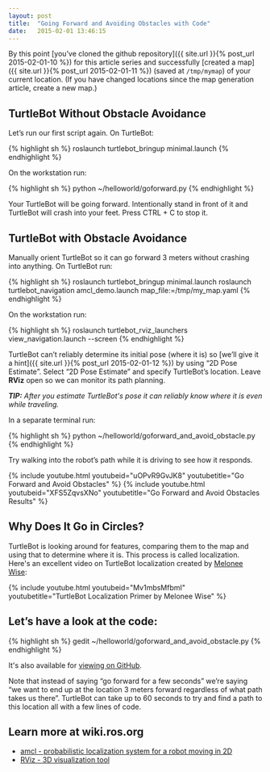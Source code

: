 ```yaml
---
layout: post
title:  "Going Forward and Avoiding Obstacles with Code"
date:   2015-02-01 13:46:15
---
```


By this point [you’ve cloned the github repository]({{ site.url }}{% post_url 2015-02-01-10 %}) for this article series and successfully [created a map]({{ site.url }}{% post_url 2015-02-01-11 %}) (saved at `/tmp/mymap`) of your current location. (If you have changed locations since the map generation article, create a new map.)

## TurtleBot Without Obstacle Avoidance

Let’s run our first script again. On TurtleBot:

{% highlight sh %}
roslaunch turtlebot_bringup minimal.launch
{% endhighlight %}

On the workstation run:

{% highlight sh %}
python ~/helloworld/goforward.py
{% endhighlight %}

Your TurtleBot will be going forward. Intentionally stand in front of it and TurtleBot will crash into your feet. Press CTRL + C to stop it.

## TurtleBot with Obstacle Avoidance

Manually orient TurtleBot so it can go forward 3 meters without crashing into anything. On TurtleBot run:

{% highlight sh %}
roslaunch turtlebot_bringup minimal.launch
roslaunch turtlebot_navigation amcl_demo.launch map_file:=/tmp/my_map.yaml
{% endhighlight %}



On the workstation run:

{% highlight sh %}
roslaunch turtlebot_rviz_launchers view_navigation.launch --screen
{% endhighlight %}

TurtleBot can’t reliably determine its initial pose (where it is) so [we’ll give it a hint]({{ site.url }}{% post_url 2015-02-01-12 %}) by using “2D Pose Estimate”. Select “2D Pose Estimate” and specify TurtleBot’s location. Leave **RViz** open so we can monitor its path planning. 

***TIP:** After you estimate TurtleBot's pose it can reliably know where it is even while traveling.*

In a separate terminal run:

{% highlight sh %}
python ~/helloworld/goforward_and_avoid_obstacle.py
{% endhighlight %}

Try walking into the robot’s path while it is driving to see how it responds.

{% include youtube.html youtubeid="uOPvR9GvJK8" youtubetitle="Go Forward and Avoid Obstacles" %}
{% include youtube.html youtubeid="XFS5ZqvsXNo" youtubetitle="Go Forward and Avoid Obstacles Results" %}

## Why Does It Go in Circles?

TurtleBot is looking around for features, comparing them to the map and using that to determine where it is. This process is called localization. Here's an excellent video on TurtleBot localization created by [Melonee Wise](http://www.meloneewise.com):

{% include youtube.html youtubeid="Mv1mbsMfbmI" youtubetitle="TurtleBot Localization Primer by Melonee Wise" %}

## Let’s have a look at the code:

{% highlight sh %}
gedit ~/helloworld/goforward_and_avoid_obstacle.py
{% endhighlight %}

It's also available for [viewing on GitHub](https://github.com/markwsilliman/turtlebot/blob/master/goforward_and_avoid_obstacle.py).

Note that instead of saying “go forward for a few seconds” we’re saying “we want to end up at the location 3 meters forward regardless of what path takes us there”. TurtleBot can take up to 60 seconds to try and find a path to this location all with a few lines of code.

## Learn more at wiki.ros.org

* [amcl - probabilistic localization system for a robot moving in 2D](http://wiki.ros.org/amcl)
* [RViz - 3D visualization tool](http://wiki.ros.org/rviz)
